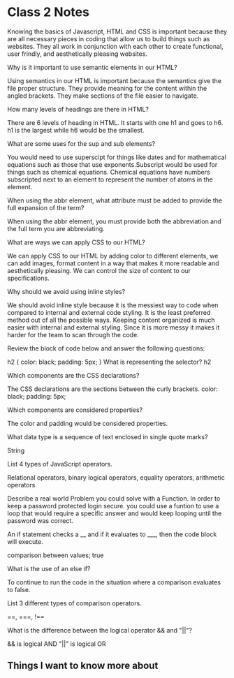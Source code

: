 # Class 2 Notes

Knowing the basics of Javascript, HTML and CSS is important because they are all necessary pieces in coding that allow us to build things such as websites. They all work in conjunction with each other to create functional, user frindly, and aesthetically pleasing websites.

Why is it important to use semantic elements in our HTML?

Using semantics in our HTML is important because the semantics give the file proper structure. They provide meaning for the content within the angled brackets. They make sections of the file easier to navigate.

How many levels of headings are there in HTML?

There are 6 levels of heading in HTML. It starts with one h1 and goes to h6. h1 is the largest while h6 would be the smallest.

What are some uses for the sup and sub elements?

You would need to use superscipt for things like dates and for mathematical equations such as those that use exponents.Subscript would be used for things such as chemical equations. Chemical equations have numbers subscripted next to an element to represent the number of atoms in the element.

When using the abbr element, what attribute must be added to provide the full expansion of the term?

When using the abbr element, you must provide both the abbreviation and the full term you are abbreviating.

What are ways we can apply CSS to our HTML?

We can apply CSS to our HTML by adding color to different elements, we can add images, format content in a way that makes it more readable and aesthetically pleasing. We can control the size of content to our specifications.

Why should we avoid using inline styles?

We should avoid inline style because it is the messiest way to code when compared to internal and external code styling. It is the least preferred method out of all the possible ways. Keeping content organized is much easier with internal and external styling. Since it is more messy it makes it harder for the team to scan through the code.

Review the block of code below and answer the following questions:

h2 {
     color: black;
     padding: 5px;
   }
What is representing the selector?
h2

Which components are the CSS declarations?

The CSS declarations are the sections between the curly brackets.
color: black; padding: 5px;

Which components are considered properties?

The color and padding would be considered properties.

What data type is a sequence of text enclosed in single quote marks?

String

List 4 types of JavaScript operators.

Relational operators, binary logical operators, equality operators, arithmetic operators

Describe a real world Problem you could solve with a Function.
In order to keep a password protected login secure. you could use a funtion to use a loop that would require a specific answer and would keep looping until the password was correct.

An if statement checks a __ and if it evaluates to ___, then the code block will execute.

comparison between values; true

What is the use of an else if?

To continue to run the code in the situation where a comparison evaluates to false.

List 3 different types of comparison operators.

 ==, ===, !==

What is the difference between the logical operator && and "||"?

&& is logical AND "||" is logical OR

## Things I want to know more about
